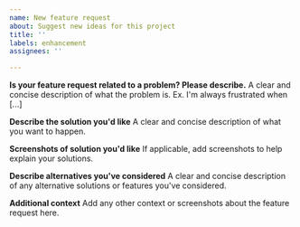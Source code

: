 ```yaml
---
name: New feature request
about: Suggest new ideas for this project
title: ''
labels: enhancement
assignees: ''

---
```


**Is your feature request related to a problem? Please describe.**
A clear and concise description of what the problem is. Ex. I'm always frustrated when [...]

**Describe the solution you'd like**
A clear and concise description of what you want to happen.

**Screenshots of solution you'd like**
If applicable, add screenshots to help explain your solutions.

**Describe alternatives you've considered**
A clear and concise description of any alternative solutions or features you've considered.

**Additional context**
Add any other context or screenshots about the feature request here.
